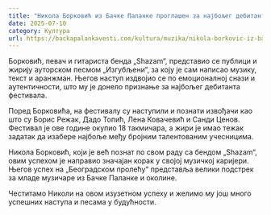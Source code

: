 ```yaml
---
title: "Никола Борковић из Бачке Паланке проглашен за најбољег дебитанта на фестивалу „Београдско пролеће 2025“"
date: 2025-07-10
category: Култура
url: https://backapalankavesti.com/kultura/muzika/nikola-borkovic-iz-backe-palanke-proglasen-za-najboljeg-debitanta-na-festivalu-beogradsko-prolece-2025/
---
```


Борковић, певач и гитариста бенда „Shazam“, представио се публици и жирију ауторском песмом „Изгубљени“, за коју је сам написао музику, текст и аранжман. Његов наступ издвојио се по емоционалној снази и аутентичности, што му је донело признање за најбољег дебитанта фестивала.​

Поред Борковића, на фестивалу су наступили и познати извођачи као што су Борис Режак, Дадо Топић, Лена Ковачевић и Санди Ценов. Фестивал је ове године окупио 18 такмичара, а жири је имао тежак задатак да изабере најбоље међу бројним талентованим учесницима.​

Никола Борковић, који је већ познат по свом раду са бендом „Shazam“, овим успехом је направио значајан корак у својој музичкој каријери. Његов успех на „Београдском пролећу“ представља велики подстрек за младе музичаре из Бачке Паланке и околине.​

Честитамо Николи на овом изузетном успеху и желимо му још много успешних наступа и песама у будућности.
